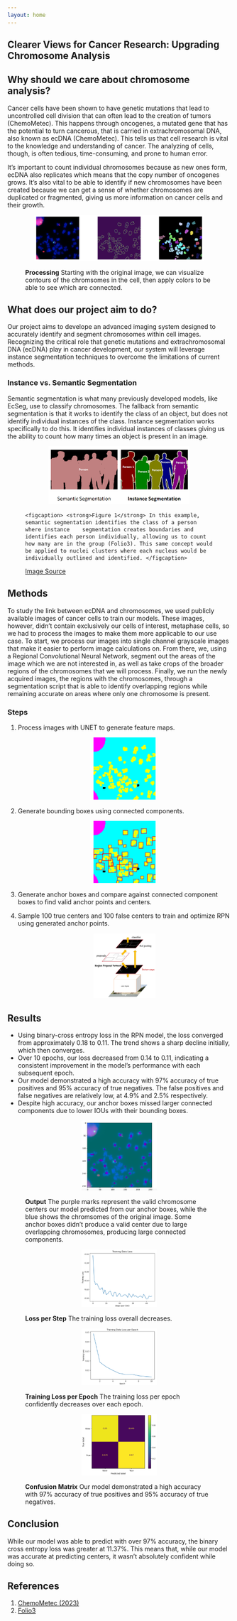 ```yaml
---
layout: home
---
```

## Clearer Views for Cancer Research: Upgrading Chromosome Analysis
## Why should we care about chromosome analysis?
Cancer cells have been shown to have genetic mutations that lead to uncontrolled cell division that can often lead to the creation of tumors (ChemoMetec). This happens through oncogenes, a mutated gene that has the potential to turn cancerous, that is carried in extrachromosomal DNA, also known as ecDNA (ChemoMetec). This tells us that cell research is vital to the knowledge and understanding of cancer. The analyzing of cells, though, is often tedious, time-consuming, and prone to human error. 

It’s important to count individual chromosomes because as new ones form, ecDNA also replicates which means that the copy number of oncogenes grows. It’s also vital to be able to identify if new chromosomes have been created because we can get a sense of whether chromosomes are duplicated or fragmented, giving us more information on cancer cells and their growth.

<figure>
<p align="center">
    <img src="assets/image_processing.png" alt="Original" width="90%" margin-left="auto" margin-right="auto"/>
    <figcaption> <strong>Processing</strong> 
    Starting with the original image, we can visualize contours of the chromsomes in the cell, then apply colors to be able to see which are connected.
    </figcaption>
</p> </figure>
    
## What does our project aim to do?
Our project aims to develope an advanced imaging system designed to accurately identify and segment chromosomes within cell images. Recognizing the critical role that genetic mutations and extrachromosomal DNA (ecDNA) play in cancer development, our system will leverage instance segmentation techniques to overcome the limitations of current methods.

### Instance vs. Semantic Segmentation
Semantic segmentation is what many previously developed models, like EcSeg, use to classify chromosomes. The fallback from semantic segmentation is that it works to identify the class of an object, but does not identify individual instances of the class. Instance segmentation works specifically to do this. It identifies individual instances of classes giving us the ability to count how many times an object is present in an image.

<figure>
<p align="center">
    <img src="assets/Segmentation.png" alt="Folio3" width="75%" margin-left="auto" margin-right="auto"/>
    
    <figcaption> <strong>Figure 1</strong> In this example, semantic segmentation identifies the class of a person where instance    segmentation creates boundaries and identifies each person individually, allowing us to count how many are in the group (Folio3). This same concept would be applied to nuclei clusters where each nucleus would be individually outlined and identified. </figcaption>
</p>
<a href= "https://www.folio3.ai/blog/semantic-segmentation-vs-instance-segmentation/"> Image Source </a>
</figure>

## Methods
To study the link between ecDNA and chromosomes, we used publicly available images of cancer cells to train our models. These images, however, didn’t contain exclusively our cells of interest, metaphase cells, so we had to process the images to make them more applicable to our use case. To start, we process our images into single channel grayscale images that make it easier to perform image calculations on. From there, we, using a Regional Convolutional Neural Network, segment out the areas of the image which we are not interested in, as well as take crops of the broader regions of the chromosomes that we will process. Finally, we run the newly acquired images, the regions with the chromosomes, through a segmentation script that is able to identify overlapping regions while remaining accurate on areas where only one chromosome is present.

### Steps
1. Process images with UNET to generate feature maps.
    <figure>
    <p align="center">
        <img src="assets/masked.png" alt="RPN" width="35%" margin-left="auto" margin-right="auto"/>
    </p> </figure>

1. Generate bounding boxes using connected components.
    <figure>
    <p align="center">
        <img src="assets/bounding boxes.png" alt="RPN" width="35%" margin-left="auto" margin-right="auto"/>
    </p> </figure>

1. Generate anchor boxes and compare against connected component boxes to find valid anchor points and centers.

1. Sample 100 true centers and 100 false centers to train and optimize RPN using generated anchor points.
    <figure>
    <p align="center">
        <img src="assets/RPN_architecture.png" alt="RPN" width="35%" margin-left="auto" margin-right="auto"/>
    </p> </figure>

## Results
- Using binary-cross entropy loss in the RPN model, the loss converged from approximately 0.18 to 0.11. The trend shows a sharp decline initially, which then converges.
- Over 10 epochs, our loss decreased from 0.14 to 0.11, indicating a consistent improvement in the model’s performance with each subsequent epoch.
- Our model demonstrated a high accuracy with 97% accuracy of true positives and 95% accuracy of true negatives. The false positives and false negatives are relatively low, at 4.9% and 2.5% respectively.
- Despite high accuracy, our anchor boxes missed larger connected components due to lower IOUs with their bounding boxes.

<figure>
<p align="center">
    <img src="assets/output.png" alt="Output" width="40%" margin-left="auto" margin-right="auto"/>
     <figcaption> <strong>Output</strong>
         The purple marks represent the valid chromosome centers our model predicted from our anchor boxes, while the blue shows the chromsomes of the original image. Some anchor boxes didn’t produce a valid center due to large overlapping chromosomes, producing large connected components.
     </figcaption>
</p> </figure>

<figure>
<p align="center">
    <img src="assets/loss.png" alt="Loss" style="width:40%">
    <figcaption> <strong>Loss per Step</strong> 
    The training loss overall decreases.
    </figcaption>
</p> </figure>

<figure>
<p align="center">
    <img src="assets/loss_per_epoch.png" alt="Loss per epoch" style="width:40%">
    <figcaption> <strong>Training Loss per Epoch</strong> 
    The training loss per epoch confidently decreases over each epoch.
    </figcaption>
</p> </figure>

<figure>
<p align="center">
    <img src="assets/confusion_matrix.png" alt="Matrix" width="40%" margin-left="auto" margin-right="auto"/>
    <figcaption> <strong>Confusion Matrix</strong> 
    Our model demonstrated a high accuracy with 97% accuracy of true positives and 95% accuracy of true negatives.
    </figcaption>
</p> </figure>


## Conclusion
While our model was able to predict with over 97% accuracy, the binary cross entropy loss was greater at 11.37%. This means that, while our model was accurate at predicting centers, it wasn’t absolutely confident while doing so.


## References
1. <a align="center" href= "https://chemometec.com/industry/oncology/"> ChemoMetec (2023) </a>
2. <a align="center" href="https://www.folio3.ai/blog/semantic-segmentation-vs-instance-segmentation/"> Folio3 </a>
